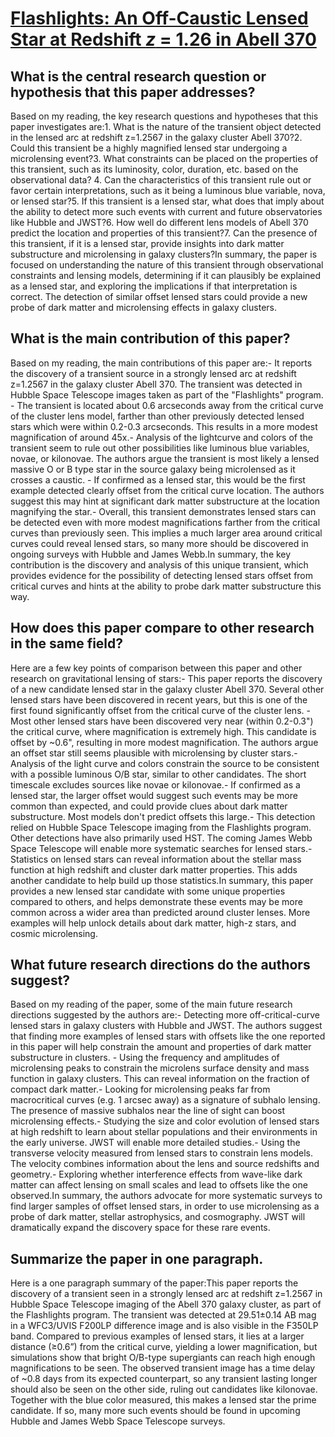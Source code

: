 # [Flashlights: An Off-Caustic Lensed Star at Redshift $z$ = 1.26 in Abell   370](https://arxiv.org/abs/2211.1402)

## What is the central research question or hypothesis that this paper addresses?

Based on my reading, the key research questions and hypotheses that this paper investigates are:1. What is the nature of the transient object detected in the lensed arc at redshift z=1.2567 in the galaxy cluster Abell 370?2. Could this transient be a highly magnified lensed star undergoing a microlensing event?3. What constraints can be placed on the properties of this transient, such as its luminosity, color, duration, etc. based on the observational data? 4. Can the characteristics of this transient rule out or favor certain interpretations, such as it being a luminous blue variable, nova, or lensed star?5. If this transient is a lensed star, what does that imply about the ability to detect more such events with current and future observatories like Hubble and JWST?6. How well do different lens models of Abell 370 predict the location and properties of this transient?7. Can the presence of this transient, if it is a lensed star, provide insights into dark matter substructure and microlensing in galaxy clusters?In summary, the paper is focused on understanding the nature of this transient through observational constraints and lensing models, determining if it can plausibly be explained as a lensed star, and exploring the implications if that interpretation is correct. The detection of similar offset lensed stars could provide a new probe of dark matter and microlensing effects in galaxy clusters.


## What is the main contribution of this paper?

Based on my reading, the main contributions of this paper are:- It reports the discovery of a transient source in a strongly lensed arc at redshift z=1.2567 in the galaxy cluster Abell 370. The transient was detected in Hubble Space Telescope images taken as part of the "Flashlights" program. - The transient is located about 0.6 arcseconds away from the critical curve of the cluster lens model, farther than other previously detected lensed stars which were within 0.2-0.3 arcseconds. This results in a more modest magnification of around 45x.- Analysis of the lightcurve and colors of the transient seem to rule out other possibilities like luminous blue variables, novae, or kilonovae. The authors argue the transient is most likely a lensed massive O or B type star in the source galaxy being microlensed as it crosses a caustic. - If confirmed as a lensed star, this would be the first example detected clearly offset from the critical curve location. The authors suggest this may hint at significant dark matter substructure at the location magnifying the star.- Overall, this transient demonstrates lensed stars can be detected even with more modest magnifications farther from the critical curves than previously seen. This implies a much larger area around critical curves could reveal lensed stars, so many more should be discovered in ongoing surveys with Hubble and James Webb.In summary, the key contribution is the discovery and analysis of this unique transient, which provides evidence for the possibility of detecting lensed stars offset from critical curves and hints at the ability to probe dark matter substructure this way.


## How does this paper compare to other research in the same field?

Here are a few key points of comparison between this paper and other research on gravitational lensing of stars:- This paper reports the discovery of a new candidate lensed star in the galaxy cluster Abell 370. Several other lensed stars have been discovered in recent years, but this is one of the first found significantly offset from the critical curve of the cluster lens. - Most other lensed stars have been discovered very near (within 0.2-0.3") the critical curve, where magnification is extremely high. This candidate is offset by ~0.6", resulting in more modest magnification. The authors argue an offset star still seems plausible with microlensing by cluster stars.- Analysis of the light curve and colors constrain the source to be consistent with a possible luminous O/B star, similar to other candidates. The short timescale excludes sources like novae or kilonovae.- If confirmed as a lensed star, the larger offset would suggest such events may be more common than expected, and could provide clues about dark matter substructure. Most models don't predict offsets this large.- This detection relied on Hubble Space Telescope imaging from the Flashlights program. Other detections have also primarily used HST. The coming James Webb Space Telescope will enable more systematic searches for lensed stars.- Statistics on lensed stars can reveal information about the stellar mass function at high redshift and cluster dark matter properties. This adds another candidate to help build up those statistics.In summary, this paper provides a new lensed star candidate with some unique properties compared to others, and helps demonstrate these events may be more common across a wider area than predicted around cluster lenses. More examples will help unlock details about dark matter, high-z stars, and cosmic microlensing.


## What future research directions do the authors suggest?

Based on my reading of the paper, some of the main future research directions suggested by the authors are:- Detecting more off-critical-curve lensed stars in galaxy clusters with Hubble and JWST. The authors suggest that finding more examples of lensed stars with offsets like the one reported in this paper will help constrain the amount and properties of dark matter substructure in clusters. - Using the frequency and amplitudes of microlensing peaks to constrain the microlens surface density and mass function in galaxy clusters. This can reveal information on the fraction of compact dark matter.- Looking for microlensing peaks far from macrocritical curves (e.g. 1 arcsec away) as a signature of subhalo lensing. The presence of massive subhalos near the line of sight can boost microlensing effects.- Studying the size and color evolution of lensed stars at high redshift to learn about stellar populations and their environments in the early universe. JWST will enable more detailed studies.- Using the transverse velocity measured from lensed stars to constrain lens models. The velocity combines information about the lens and source redshifts and geometry.- Exploring whether interference effects from wave-like dark matter can affect lensing on small scales and lead to offsets like the one observed.In summary, the authors advocate for more systematic surveys to find larger samples of offset lensed stars, in order to use microlensing as a probe of dark matter, stellar astrophysics, and cosmography. JWST will dramatically expand the discovery space for these rare events.


## Summarize the paper in one paragraph.

Here is a one paragraph summary of the paper:This paper reports the discovery of a transient seen in a strongly lensed arc at redshift z=1.2567 in Hubble Space Telescope imaging of the Abell 370 galaxy cluster, as part of the Flashlights program. The transient was detected at 29.51±0.14 AB mag in a WFC3/UVIS F200LP difference image and is also visible in the F350LP band. Compared to previous examples of lensed stars, it lies at a larger distance (≥0.6”) from the critical curve, yielding a lower magnification, but simulations show that bright O/B-type supergiants can reach high enough magnifications to be seen. The observed transient image has a time delay of ~0.8 days from its expected counterpart, so any transient lasting longer should also be seen on the other side, ruling out candidates like kilonovae. Together with the blue color measured, this makes a lensed star the prime candidate. If so, many more such events should be found in upcoming Hubble and James Webb Space Telescope surveys.
